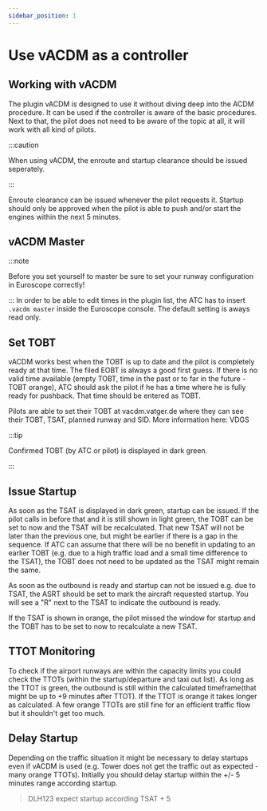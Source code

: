 ```yaml
---
sidebar_position: 1
---
```


# Use vACDM as a controller

## Working with vACDM

The plugin vACDM is designed to use it without diving deep into the ACDM procedure. It can be used if the controller is aware of the basic procedures. Next to that, the pilot does not need to be aware of the topic at all, it will work with all kind of pilots.

:::caution

When using vACDM, the enroute and startup clearance should be issued seperately.

:::

Enroute clearance can be issued whenever the pilot requests it. Startup should only be approved when the pilot is able to push and/or start the engines within the next 5 minutes. 


## vACDM Master
:::note

Before you set yourself to master be sure to set your runway configuration in Euroscope correctly!

:::
In order to be able to edit times in the plugin list, the ATC has to insert ```.vacdm master``` inside the Euroscope console. The default setting is aways read only.



## Set TOBT

vACDM works best when the TOBT is up to date and the pilot is completely ready at that time. The filed EOBT is always a good first guess. If there is no valid time available (empty TOBT, time in the past or to far in the future - TOBT orange), ATC should ask the pilot if he has a time where he is fully ready for pushback. That time should be entered as TOBT. 

Pilots are able to set their TOBT at vacdm.vatger.de where they can see their TOBT, TSAT, planned runway and SID.
More information here: VDGS

:::tip

Confirmed TOBT (by ATC or pilot) is displayed in dark green.

:::

## Issue Startup

As soon as the TSAT is displayed in dark green, startup can be issued. If the pilot calls in before that and it is still shown in light green, the TOBT can be set to now and the TSAT will be recalculated. That new TSAT will not be later than the previous one, but might be earlier if there is a gap in the sequence. If ATC can assume that there will be no benefit in updating to an earlier TOBT (e.g. due to a high traffic load and a small time difference to the TSAT), the TOBT does not need to be updated as the TSAT might remain the same.

As soon as the outbound is ready and startup can not be issued e.g. due to TSAT, the ASRT should be set to mark the aircraft requested startup. You will see a "R" next to the TSAT to indicate the outbound is ready.

If the TSAT is shown in orange, the pilot missed the window for startup and the TOBT has to be set to now to recalculate a new TSAT.


## TTOT Monitoring

To check if the airport runways are within the capacity limits you could check the TTOTs (within the startup/departure and taxi out list). As long as the TTOT is green, the outbound is still within the calculated timeframe(that might be up to +9 minutes after TTOT). If the TTOT is orange it takes longer as calculated. A few orange TTOTs are still fine for an efficient traffic flow but it shouldn't get too much.

## Delay Startup

Depending on the traffic situation it might be necessary to delay startups even if vACDM is used (e.g. Tower does not get the traffic out as expected - many orange TTOTs). Initially you should delay startup within the +/- 5 minutes range according startup. 

> DLH123 expect startup according TSAT + 5